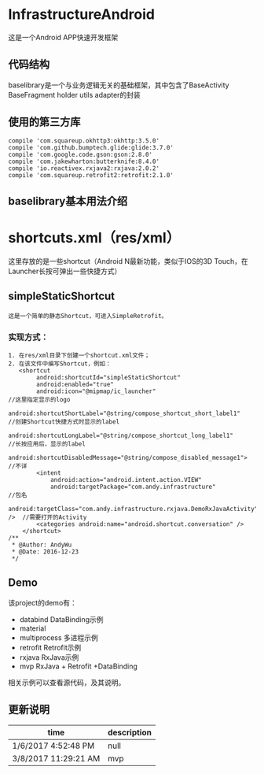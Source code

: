# InfrastructureAndroid
这是一个Android APP快速开发框架

## 代码结构
baselibrary是一个与业务逻辑无关的基础框架，其中包含了BaseActivity BaseFragment holder utils adapter的封装

## 使用的第三方库
    compile 'com.squareup.okhttp3:okhttp:3.5.0'
    compile 'com.github.bumptech.glide:glide:3.7.0'
    compile 'com.google.code.gson:gson:2.8.0'
    compile 'com.jakewharton:butterknife:8.4.0'
    compile 'io.reactivex.rxjava2:rxjava:2.0.2'
    compile 'com.squareup.retrofit2:retrofit:2.1.0'

## baselibrary基本用法介绍


# shortcuts.xml（res/xml）
这里存放的是一些shortcut（Android N最新功能，类似于IOS的3D Touch，在Launcher长按可弹出一些快捷方式）

## simpleStaticShortcut
    这是一个简单的静态Shortcut，可进入SimpleRetrofit。
### 实现方式：
    1. 在res/xml目录下创建一个shortcut.xml文件；
    2. 在该文件中编写Shortcut，例如：
       <shortcut
            android:shortcutId="simpleStaticShortcut"
            android:enabled="true"
            android:icon="@mipmap/ic_launcher"                                              //这里指定显示的logo
            android:shortcutShortLabel="@string/compose_shortcut_short_label1"              //创建Shortcut快捷方式时显示的label
            android:shortcutLongLabel="@string/compose_shortcut_long_label1"                //长按应用后，显示的label
            android:shortcutDisabledMessage="@string/compose_disabled_message1">            //不详
            <intent
                android:action="android.intent.action.VIEW"
                android:targetPackage="com.andy.infrastructure"                             //包名
                android:targetClass="com.andy.infrastructure.rxjava.DemoRxJavaActivity" />  //需要打开的Activity
            <categories android:name="android.shortcut.conversation" />
        </shortcut>
    /**
     * @Author: AndyWu
     * @Date: 2016-12-23
     */

## Demo
该project的demo有：

- databind              DataBinding示例
- material              
- multiprocess          多进程示例
- retrofit              Retrofit示例
- rxjava                RxJava示例
- mvp                   RxJava + Retrofit +DataBinding

相关示例可以查看源代码，及其说明。

## 更新说明 ##
| time | description |
| ------- | ------- |
| 1/6/2017 4:52:48 PM | null |
| 3/8/2017 11:29:21 AM  | mvp |

